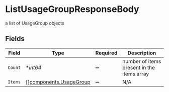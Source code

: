# ListUsageGroupResponseBody

a list of UsageGroup objects


## Fields

| Field                                                            | Type                                                             | Required                                                         | Description                                                      |
| ---------------------------------------------------------------- | ---------------------------------------------------------------- | ---------------------------------------------------------------- | ---------------------------------------------------------------- |
| `Count`                                                          | **int64*                                                         | :heavy_minus_sign:                                               | number of items present in the items array                       |
| `Items`                                                          | [][components.UsageGroup](../../models/components/usagegroup.md) | :heavy_minus_sign:                                               | N/A                                                              |